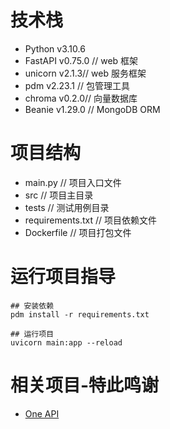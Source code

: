 #

# 技术栈

- Python v3.10.6
- FastAPI v0.75.0 // web 框架
- unicorn v2.1.3// web 服务框架
- pdm v2.23.1 // 包管理工具
- chroma v0.2.0// 向量数据库
- Beanie v1.29.0 // MongoDB ORM

# 项目结构

- main.py // 项目入口文件
- src // 项目主目录
- tests // 测试用例目录
- requirements.txt // 项目依赖文件
- Dockerfile // 项目打包文件

# 运行项目指导

```
## 安装依赖
pdm install -r requirements.txt
```

```
## 运行项目
uvicorn main:app --reload
```

# 相关项目-特此鸣谢

- [One API](https://github.com/songquanpeng/one-api)
